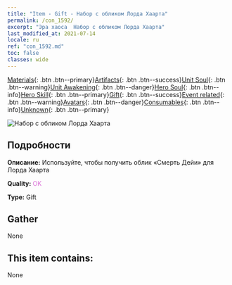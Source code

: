 ```yaml
---
title: "Item - Gift - Набор с обликом Лорда Хаарта"
permalink: /con_1592/
excerpt: "Эра хаоса  Набор с обликом Лорда Хаарта"
last_modified_at: 2021-07-14
locale: ru
ref: "con_1592.md"
toc: false
classes: wide
---
```

 [Materials](/ItemsRU/){: .btn .btn--primary}[Artifacts](/ItemsRU/Artifacts/){: .btn .btn--success}[Unit Soul](/ItemsRU/UnitSoul/){: .btn .btn--warning}[Unit Awakening](/ItemsRU/UnitAwakening/){: .btn .btn--danger}[Hero Soul](/ItemsRU/HeroSoul/){: .btn .btn--info}[Hero Skill](/ItemsRU/HeroSkill/){: .btn .btn--primary}[Gift](/ItemsRU/Gift/){: .btn .btn--success}[Event related](/ItemsRU/Events/){: .btn .btn--warning}[Avatars](/ItemsRU/Avatars/){: .btn .btn--danger}[Consumables](/ItemsRU/Consumables/){: .btn .btn--info}[Unknown](/ItemsRU/Unknown/){: .btn .btn--primary}

 ![Набор с обликом Лорда Хаарта](/images/t/i_907204.png)

## Подробности
 **Описание:** Используйте, чтобы получить облик «Смерть Дейи» для Лорда Хаарта

 **Quality:** <span style="color: #DA70D6">OK</span>

 **Type:** Gift

## Gather

  None

## This item contains:

  None

